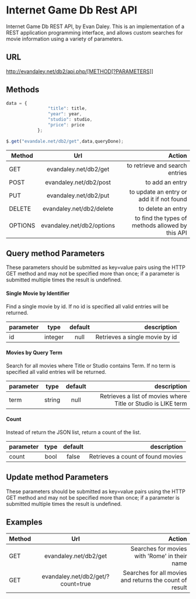 # Internet Game Db Rest API

Internet Game Db REST API, by Evan Daley. This is an implementation of a REST application programming interface, and allows custom searches for movie information using a variety of parameters. 

## URL 

http://evandaley.net/db2/api.php/[METHOD[?PARAMETERS]]

## Methods

```javascript
data = {
				"title": title,
				"year": year,
				"studio": studio,
				"price": price
			};
			
$.get("evandale.net/db2/get",data,queryDone);
```

| Method        | Url           | Action  |
| ------------- |:-------------:| -----:|
| GET      | evandaley.net/db2/get | to retrieve and search entries |
| POST      | evandaley.net/db2/post | to add an entry |
| PUT      | evandaley.net/db2/put | to update an entry or add it if not found |
| DELETE      | evandaley.net/db2/delete | to delete an entry |
| OPTIONS      | evandaley.net/db2/options | to find the types of methods allowed by this API |

## Query method Parameters
These parameters should be submitted as key=value pairs using the HTTP GET method and may not be specified more than once; if a parameter is submitted multiple times the result is undefined. 

#### Single Movie by Identifier

Find a single movie by id. If no id is specified all valid entries will be returned.

| parameter        | type           |   default    |  description  |
| ------------- |:-------------:|:-------------:| -----:|
| id      | integer | null | Retrieves a single movie by id |



#### Movies by Query Term
Search for all movies where Title or Studio contains Term. If no term is specified all valid entries will be returned. 

| parameter        | type           |   default    |  description  |
| ------------- |:-------------:|:-------------:| -----:|
| term     | string | null | Retrieves a list of movies where Title or Studio is LIKE term |

#### Count
Instead of return the JSON list, return a count of the list. 

| parameter        | type           |   default    |  description  |
| ------------- |:-------------:|:-------------:| -----:|
| count     | bool | false | Retrieves a count of found movies |


## Update method Parameters
These parameters should be submitted as key=value pairs using the HTTP GET method and may not be specified more than once; if a parameter is submitted multiple times the result is undefined. 


## Examples
| Method        | Url           | Action  |
| ------------- |:-------------:| -----:|
| GET     | evandaley.net/db2/get      |   Searches for movies with 'Rome' in their name |
| GET | evandaley.net/db2/get/?count=true      |    Searches for all movies and returns the count of result |
